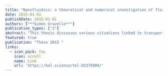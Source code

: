 ```yaml
---
title: "Nanofluidics: a theoretical and numerical investigation of fluid transport in nanochannels"
date: 2015-01-01
publishDate: 2015-01-01
authors: ["**Simon Gravelle**"]
publication_types: ["2"]
abstract: "This thesis discusses various situations linked to transport at the nanoscale. The first chapter is an introduction to nanofluidics, containing a review of characteristic lengths, forces, or phenomena existing at the nanoscale. The second chapter is a study of the impact of geometry on the hydrodynamic permeability of a nanopore. This study, inspired by the shape of aquaporins, suggests a possible optimisation of permeability for bi-conical channels. The third chapter is a study of capillary filing inside subnanometric carbon channels which highlights the importance of the disjoining pressure induced by the fluid structuring inside the nanochannel. The fourth chapter is a study of nanofluidic diode, a component known to mimic the behaviour of semiconductor diode. The study highlights a strong coupling between water and ion dynamics which leads to a water flow rectification inside the diode. The fifth and last chapter is a study of the origin of commonly observed pink noise (1=f) in ionic current measurements through nanopores"
featured: true
publication: "These 2015 "
links:
  - icon_pack: fas
    icon: scroll
    name: Link
    url: 'https://hal.science/tel-02375009/'
---
```

